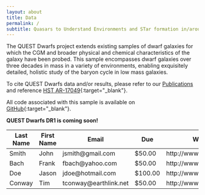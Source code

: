 ```yaml
---
layout: about
title: Data
permalink: /
subtitle: Quasars to Understand Environments and STar formation in/around Dwarfs
---
```


The QUEST Dwarfs project extends existing samples of dwarf galaxies for which the CGM and broader physical and chemical characteristics of the galaxy have been probed. This sample encompasses dwarf galaxies over three decades in mass in a variety of environments, enabling exquisitely detailed, holistic study of the baryon cycle in low mass galaxies.

To cite QUEST Dwarfs data and/or results, please refer to our [Publications](questdwarfs.github.io/publications) and reference [HST AR-17049](https://ui.adsabs.harvard.edu/abs/2022hst..prop17049P/abstract){:target="_blank"}.

All code associated with this sample is available on [GitHub](https://github.com/QUESTDwarfs){:target="_blank"}.

**QUEST Dwarfs DR1 is coming soon!**


<!-- load jQuery and tablesorter scripts -->
<script type="text/javascript" src="https://code.jquery.com/jquery-3.7.1.min.js"   integrity="sha256-/JqT3SQfawRcv/BIHPThkBvs0OEvtFFmqPF/lYI/Cxo="   crossorigin="anonymous"></script>
<script type="text/javascript" src="https://cdnjs.cloudflare.com/ajax/libs/jquery.tablesorter/2.31.3/js/jquery.tablesorter.min.js"></script>

<!-- tablesorter widgets (optional) -->
<script type="text/javascript" src="/assets/js/jquery/jquery.tablesorter.widgets.js"></script>

<table id="myTable" class="tablesorter">
  <thead>
    <tr>
      <th>Last Name</th>
      <th>First Name</th>
      <th>Email</th>
      <th>Due</th>
      <th>Web Site</th>
    </tr>
  </thead>
  <tbody>
    <tr>
      <td>Smith</td>
      <td>John</td>
      <td>jsmith@gmail.com</td>
      <td>$50.00</td>
      <td>http://www.jsmith.com</td>
    </tr>
    <tr>
      <td>Bach</td>
      <td>Frank</td>
      <td>fbach@yahoo.com</td>
      <td>$50.00</td>
      <td>http://www.frank.com</td>
    </tr>
    <tr>
      <td>Doe</td>
      <td>Jason</td>
      <td>jdoe@hotmail.com</td>
      <td>$100.00</td>
      <td>http://www.jdoe.com</td>
    </tr>
    <tr>
      <td>Conway</td>
      <td>Tim</td>
      <td>tconway@earthlink.net</td>
      <td>$50.00</td>
      <td>http://www.timconway.com</td>
    </tr>
  </tbody>
</table>

